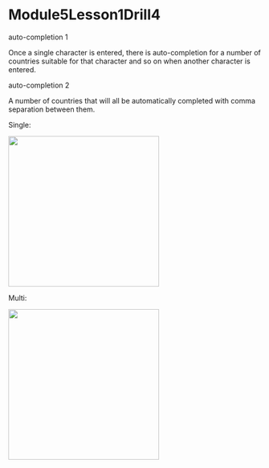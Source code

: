 # Module5Lesson1Drill4

auto-completion 1

Once a single character is entered, there is auto-completion for a number of countries suitable for that character and so on when another character is entered.

auto-completion 2

A number of countries that will all be automatically completed with comma separation between them.

Single:

<img src = "https://user-images.githubusercontent.com/102150516/191258669-d013f2ea-3f70-410e-a5ad-35e3385134d2.jpg" width = 300>

Multi:

<img src = "https://user-images.githubusercontent.com/102150516/191258665-b005a8d9-5572-4924-89ed-e008e986cc81.jpg" width = 300>